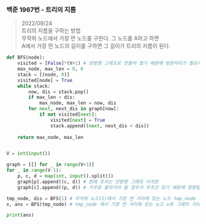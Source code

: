 ### 백준 1967번 - 트리의 지름

> 2022/09/24 <br>
> 트리의 지름을 구하는 방법<br>
> 무작위 노드에서 가장 먼 노드를 구한다. 그 노드를 A하고 하면<br>
> A에서 가장 먼 노드의 길이를 구하면 그 길이가 트리의 지름이 된다.

```python
def BFS(node):
    visited = [False]*(V+1) # 양방향 그래프로 만들어 줬기 때문에 방문처리가 필요하다.
    max_node, max_len = 0, 0
    stack = [(node, 0)]
    visited[node] = True
    while stack:
        now, dis = stack.pop()
        if max_len < dis:
            max_node, max_len = now, dis
        for next, next_dis in graph[now]:
            if not visited[next]:
                visited[next] = True
                stack.append((next, next_dis + dis))
    
    return max_node, max_len


V = int(input())

graph = [[] for _ in range(V+1)]
for _ in range(V-1):
    p, c, d = map(int, input().split())
    graph[p].append((c, d)) # 원래 트리는 단방향 그래프 이지만
    graph[c].append((p, d)) # 거꾸로 올라가야 될 경우가 무조건 있기 때문에 양방향으로 만들어 준다.

tmp_node, dis = BFS(1) # 무작위 노드(1)에서 가장 먼 거리에 있는 노드 tmp_node
x, ans = BFS(tmp_node) # tmp_node 에서 가장 먼 거리에 있는 노드 x와 그떄의 거리 == 트리의 지름(ans)

print(ans)
```